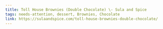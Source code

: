 ```yaml
---
title: Toll House Brownies (Double Chocolate) \- Sula and Spice
tags: needs-attention, dessert, Brownies, Chocolate
link: https://sulaandspice.com/toll-house-brownies-double-chocolate/
---
```


